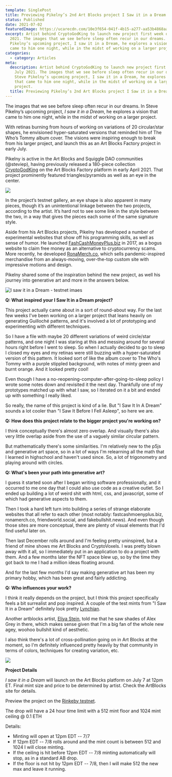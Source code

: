 ```yaml
---
template: SinglePost
title: Previewing Pikelny’s 2nd Art Blocks project I Saw it in a Dream
status: Published
date: 2021-07-02
featuredImage: https://ucarecdn.com/10e3f654-041f-4b15-a277-aa53b4868aa6/
excerpt: Artist behind CryptoGodKing to launch new project first week of July
  2021. The images that we see before sleep often recur in our dreams. In Steve
  Pikelny’s upcoming project, I saw it in a Dream, he explores a vision that
  came to him one night, while in the midst of working on a larger project.
categories:
  - category: Articles
meta:
  description: Artist behind CryptoGodKing to launch new project first week of
    July 2021. The images that we see before sleep often recur in our dreams. In
    Steve Pikelny’s upcoming project, I saw it in a Dream, he explores a vision
    that came to him one night, while in the midst of working on a larger
    project.
  title: Previewing Pikelny’s 2nd Art Blocks project I Saw it in a Dream
---
```

The images that we see before sleep often recur in our dreams. In Steve Pikelny’s upcoming project, *I saw it in a Dream*, he explores a vision that came to him one night, while in the midst of working on a larger project.

With retinas burning from hours of working on variations of 20 circular/star shapes, he envisioned hyper-saturated versions that reminded him of The Who’s Tommy album cover. The visions were inspiring enough to break from his larger project, and launch this as an Art Blocks Factory project in early July.

Pikelny is active in the Art Blocks and Squiggle DAO communities (@steviep), having previously released a 180-piece collection [CryptoGodKing](https://artblocks.io/project/44//gallery) on the Art Blocks Factory platform in early April 2021. That project prominently featured triangles/pyramids as well as an eye in the center.

![](https://lh6.googleusercontent.com/JlLQhOjEDBWjMuLslDOJVSupRxGb6Xn4kCesG3pfgA0cnnUuglGDrvHnpEcOJKKhBmAIGo4rqx7aqqyyVHMrffxcK8TRo3MQ3J66M2LApNLdYm07IYN4UkUaunEGSkqxtWnVoghD)

In the project’s testnet gallery, an eye shape is also apparent in many pieces, though it’s an unintentional linkage between the two projects, according to the artist. It’s hard not to see some link in the style between the two, in a way that gives the pieces each some of the same signature style.

Aside from his Art Blocks projects, Pikelny has developed a number of experimental websites that show off his programming skills, as well as sense of humor. He launched [FashCashMoneyPlus.biz](http://fastcashmoneyplus.biz/) in 2017, as a bogus website to claim free money as an alternative to cryptocurrency scams. More recently, he developed [RonaMerch.co](https://ronamerch.co), which sells pandemic-inspired merchandise from an always-moving, over-the-top custom site with impressive motions and design.

Pikelny shared some of the inspiration behind the new project, as well his journey into generative art and more in the answers below.

![I saw it in a Dream - testnet imaes ](https://lh5.googleusercontent.com/7KWk_5p3_47PhPSUmOTkqPffOqTY_hslPzBmHbQeVD9kWoLlIil6IMTV9A1X6fsXO6XCvxgElU2n6eli1ZQHMCbEV0YjYwNl8B7meTnMfYurgJQXq9TKp910q2otz4dFWYaiODKi)

**Q: What inspired your I Saw It in a Dream project?**

This project actually came about in a sort of round-about way. For the last few weeks I've been working on a larger project that leans heavily on generating Guilloché patterns, and it's involved a lot of prototyping and experimenting with different techniques.

So I have a file with maybe 20 different variations of weird circle/star patterns, and one night I was staring at this and messing around for several hours right before I went to sleep. So when I actually decided to go to sleep I closed my eyes and my retinas were still buzzing with a hyper-saturated version of this pattern. It looked sort of like the album cover to The Who's Tommy with a purple stippled background, with notes of minty green and burnt orange. And it looked pretty cool!

Even though I have a no-reopening-computer-after-going-to-sleep policy I wrote some notes down and revisited it the next day. Thankfully one of my prototypes matched up with what I saw, so I iterated on it a bit and ended up with something I really liked.

So really, the name of this project is kind of a lie. But "I Saw It In A Dream" sounds a lot cooler than "I Saw It Before I Fell Asleep", so here we are.

**Q: How does this project relate to the bigger project you're working on?**

I think conceptually there's almost zero overlap. And visually there's also very little overlap aside from the use of a vaguely similar circular pattern.

But mathematically there's some similarities. I'm relatively new to the p5js and generative art space, so in a lot of ways I'm relearning all the math that I learned in highschool and haven't used since. So, a lot of trigonometry and playing around with circles.

**Q: What's been your path into generative art?**

I guess it started soon after I began writing software professionally, and it occurred to me one day that I could also use code as a creative outlet. So I ended up building a lot of weird shit with html, css, and javascript, some of which had generative aspects to them.

Then I took a hard left turn into building a series of strange elaborate websites that all refer to each other (most notably: fastcashmoenyplus.biz, ronamerch.co, friendworld.social, and fakebullshit.news). And even though those sites are more conceptual, there are plenty of visual elements that I'd find useful later on.

Then last December rolls around and I'm feeling pretty uninspired, but a friend of mine shows me Art Blocks and CryptoVoxels. I was pretty blown away with it all, so I immediately put in an application to do a project with them. And a few months later the NFT space blew up, so by the time they got back to me I had a million ideas floating around.

And for the last few months I'd say making generative art has been my primary hobby, which has been great and fairly addicting.

**Q: Who influences your work?**

I think it really depends on the project, but I think this project specifically feels a bit surrealist and pop inspired. A couple of the test mints from "I Saw It in a Dream" definitely look pretty [Lynchian](http://www.artnet.com/artists/david-lynch/).

Another artblocks artist, [Eliya Stein](https://artblocks.io/project/45), told me that he saw shades of Alex Grey in there, which makes sense given that I'm a big fan of the whole new agey, woohoo bullshit kind of aesthetic.

I also think there's a lot of cross-pollination going on in Art Blocks at the moment, so I'm definitely influenced pretty heavily by that community in terms of colors, techniques for creating variation, etc.

![](https://lh4.googleusercontent.com/99aVtah8fCdOy_CFGEZMDTtok4S6co4rXMhCtMTkxaoaMjhtWEj8HU9rMImxiJPrMZ98cnDJAywDCABqJYe4btpGdSrxTcWKDh--GlF0-_A8608RtoeqJ-1aBoj0MUZPx1gVz6So)

**Project Details**

*I saw it in a Dream* will launch on the Art Blocks platform on July 7 at 12pm ET. Final mint size and price to be determined by artist. Check the ArtBlocks site for details.

Preview the project on the [Rinkeby testnet](https://rinkeby.artblocks.io/project/30).

The drop will have a 24 hour time limit with a 512 mint floor and 1024 mint ceiling @ 0.1 ETH

Details:

* Minting will open at 12pm EDT -- 7/7
* If 12pm EDT -- 7/8 rolls around and the mint count is between 512 and 1024 I will close minting.
* If the ceiling is hit before 12pm EDT -- 7/8 minting automatically will stop, as in a standard AB drop.
* If the floor is not hit by 12pm EDT -- 7/8, then I will make 512 the new max and leave it running.